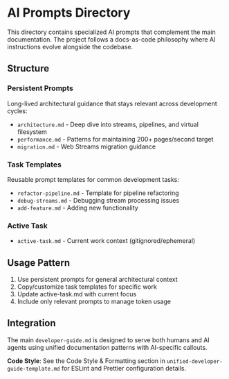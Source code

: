 # AI Prompts Directory

This directory contains specialized AI prompts that complement the main documentation. The project follows a docs-as-code philosophy where AI instructions evolve alongside the codebase.

## Structure

### Persistent Prompts

Long-lived architectural guidance that stays relevant across development cycles:

- `architecture.md` - Deep dive into streams, pipelines, and virtual filesystem
- `performance.md` - Patterns for maintaining 200+ pages/second target
- `migration.md` - Web Streams migration guidance

### Task Templates

Reusable prompt templates for common development tasks:

- `refactor-pipeline.md` - Template for pipeline refactoring
- `debug-streams.md` - Debugging stream processing issues
- `add-feature.md` - Adding new functionality

### Active Task

- `active-task.md` - Current work context (gitignored/ephemeral)

## Usage Pattern

1. Use persistent prompts for general architectural context
2. Copy/customize task templates for specific work
3. Update active-task.md with current focus
4. Include only relevant prompts to manage token usage

## Integration

The main `developer-guide.md` is designed to serve both humans and AI agents using unified documentation patterns with AI-specific callouts.

**Code Style**: See the Code Style & Formatting section in `unified-developer-guide-template.md` for ESLint and Prettier configuration details.
